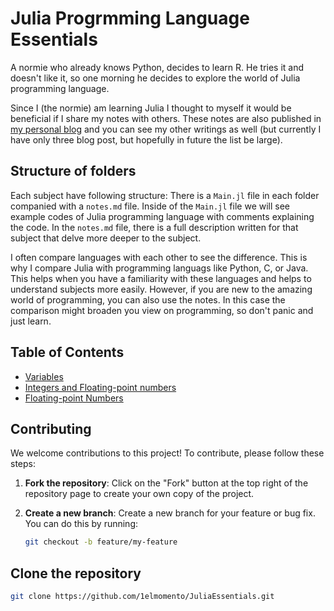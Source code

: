 # Julia Progrmming Language Essentials

A normie who already knows Python, decides to learn R. He tries it and doesn't like it, so one morning he decides to explore the world of Julia programming language.

Since I (the normie) am learning Julia I thought to myself it would be beneficial if I share my notes with others. These notes are also published in [my personal blog](https://norme.breablog.dev) and you can see my other writings as well (but currently I have only three blog post, but hopefully in future the list be large). 

## Structure of folders
Each subject have following structure: There is a `Main.jl` file in each folder companied with a `notes.md` file. Inside of the `Main.jl` file we will see example codes of Julia programming language with comments explaining the code. In the `notes.md` file, there is a full description written for that subject that delve more deeper to the subject. 

I often compare languages with each other to see the difference. This is why I compare Julia with programming languags like Python, C, or Java. This helps when you have a familiarity with these languages and helps to understand subjects more easily. However, if you are new to the amazing world of programming, you can also use the notes. In this case the comparison might broaden you view on programming, so don't panic and just learn. 

## Table of Contents
- [Variables](Code/001_Variables/notes.md)
- [Integers and Floating-point numbers](Code/002_IntegersAndFloatingPointNumbers/notes.md)
- [Floating-point Numbers](Code/003_FloatingPointNumbers/notes.md)

## Contributing

We welcome contributions to this project! To contribute, please follow these steps:

1. **Fork the repository**: Click on the "Fork" button at the top right of the repository page to create your own copy of the project.

2. **Create a new branch**: Create a new branch for your feature or bug fix. You can do this by running:
    ```bash
    git checkout -b feature/my-feature
    ```

## Clone the repository
```bash
git clone https://github.com/1elmomento/JuliaEssentials.git
```


